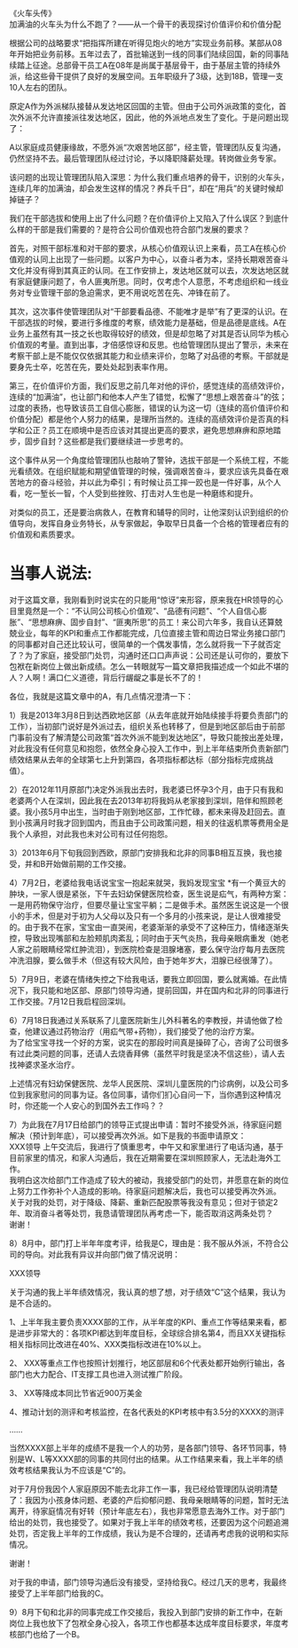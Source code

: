 《火车头传》   
加满油的火车头为什么不跑了？——从一个骨干的表现探讨价值评价和价值分配  

根据公司的战略要求“把指挥所建在听得见炮火的地方”实现业务前移。某部从08年开始把业务前移。五年过去了，首批输送到一线的同事们陆续回国，新的同事陆续踏上征途。总部骨干员工A在08年是尚属于基层骨干，由于基层主管的持续外派，给这些骨干提供了良好的发展空间。五年职级升了3级，达到18B，管理一支10人左右的团队。  

原定A作为外派梯队接替从发达地区回国的主管。但由于公司外派政策的变化，首次外派不允许直接派往发达地区，因此，他的外派地点发生了变化。于是问题出现了：  

A以家庭成员健康缘故，不愿外派“次艰苦地区部”，经主管，管理团队反复沟通，仍然坚持不去。最后管理团队经过讨论，予以降职降薪处理。转岗做业务专家。  

该问题的出现让管理团队陷入深思：为什么我们重点培养的骨干，识别的火车头，连续几年的加满油，却会发生这样的情况？养兵千日”，却在“用兵”的关键时候却掉链子？  

我们在干部选拔和使用上出了什么问题？在价值评价上又陷入了什么误区？到底什么样的干部是我们需要的？是符合公司价值观也符合部门发展的要求？  

首先，对照干部标准和对干部的要求，从核心价值观认识上来看，员工A在核心价值观的认同上出现了一些问题。以客户为中心，以奋斗者为本，坚持长期艰苦奋斗文化并没有得到其真正的认同。在工作安排上，发达地区就可以去，次发达地区就有家庭健康问题了，令人匪夷所思。同时，仅考虑个人意愿，不考虑组织和一线业务对专业管理干部的急迫需求，更不用说吃苦在先、冲锋在前了。  

其次，这次事件使管理团队对“干部要看品德、不能唯才是举”有了更深的认识。在干部选拔的时候，要进行多维度的考察，绩效能力是基础，但是品德是底线。A在业务上虽然有其一技之长也取得较好的绩效，但是却忽略了对其是否认同华为核心价值观的考量。直到出事，才倍感惊讶和反思。也给管理团队提出了警示，未来在考察干部上是不能仅仅依据其能力和业绩来评价，忽略了对品德的考察。干部就是要身先士卒，吃苦在先，要处处起到表率作用。  

第三，在价值评价方面，我们反思之前几年对他的评价，感觉连续的高绩效评价，连续的“加满油”，也让部门和他本人产生了错觉，松懈了“思想上艰苦奋斗”的弦；过度的表扬，也导致该员工自信心膨胀，错误的认为这一切（连续的高价值评价和价值分配）都是他个人努力的结果，是理所当然的。连续的高绩效评价是否真的科学和公正？员工在顺境中是否应该对其提出更高的要求，避免思想麻痹和原地踏步，固步自封？这些都是我们要继续进一步思考的。  

这个事件从另一个角度给管理团队也敲响了警钟，选拔干部是一个系统工程，不能光看绩效。在组织赋能和期望值管理的时候，强调艰苦奋斗，要求应该先具备在艰苦地方的奋斗经验，并以此为牵引；有时候让员工摔一跤也是一件好事，从个人看，吃一堑长一智，个人受到些挫败、打击对人生也是一种磨练和提升。  

对类似的员工，还是要治病救人，在教育和辅导的同时，让他深刻认识到组织的价值导向，发挥自身业务特长，从专家做起，争取早日具备一个合格的管理者应有的价值观和素质要求。  


当事人说法:  
==================  
对于这篇文章，我刚看到时说实在的只能用“惊讶”来形容，原来我在HR领导的心目里竟然是一个：“不认同公司核心价值观”、“品德有问题”、“个人自信心膨胀”、“思想麻痹、固步自封”、“匪夷所思”的员工！来公司六年多，我自认还算兢兢业业，每年的KPI和重点工作都能完成，几位直接主管和周边日常业务接口部门的同事都对自己还比较认可，很简单的一个偶发事情，怎么就将我一下子就否定了？为了家庭，接受部门处罚，沟通时还口口声声说：公司还是认可你的，要放下包袱在新岗位上做出新成绩。怎么一转眼就写一篇文章把我描述成一个如此不堪的人？人啊！满口仁义道德，背后行龌龊之事是长不了的！  

各位，我就是这篇文章中的A，有几点情况澄清一下：  

1）我是2013年3月8日到达西欧地区部（从去年底就开始陆续接手将要负责部门的工作），当初部门说好是外派过去，组织关系也转移了，但是到地区部后由于前部门事前没有了解清楚公司政策“首次外派不能到发达地区”，导致只能按出差处理，对此我没有任何意见和抱怨，依然全身心投入工作中，到上半年结束所负责新部门绩效结果从去年的全球第七上升到第四，各项指标都达标（部分指标完成挑战值）。  

2）在2012年11月原部门决定外派我出去时，我老婆已怀孕3个月，由于只有我和老婆两个人在深圳，因此我在去2013年初将我妈从老家接到深圳，陪伴和照顾老婆。我小孩5月中出生，当时由于刚到地区部，工作忙碌，都未来得及赶回去。直到小孩满月时我才回到国内，而且由于公司政策问题，相关的往返机票等费用全是我个人承担，对此我也未对公司有过任何抱怨。  

3）2013年6月下旬我回到西欧，原部门安排我和北非的同事B相互互换，我也接受，并和B开始做前期的工作交接。  

4）7月2日，老婆给我电话说宝宝一抱起来就哭，我妈发现宝宝 *有一个黄豆大的肿块，一家人很是紧张，下午去妇幼保健医院检查，医生说是疝气，有两种方案：一是用药物保守治疗，但要尽量让宝宝平躺；二是做手术。虽然医生说这是一个很小的手术，但是对于初为人父母以及只有一个多月的小孩来说，是让人很难接受的。由于我不在家，宝宝由一直哭闹，老婆渐渐的承受不了这种压力，情绪逐渐失控，导致出现嘴部和左脸颊肌肉紊乱；同时由于天气炎热，我母亲眼病重发（她老人家之前眼睛经常红肿流泪），到医院检查是泪腺堵塞，要么保守治疗每月去医院冲洗泪腺，要么做手术（但这有较大风险，由于她年岁大，泪腺已经很薄了）。  

5）7月9日，老婆在情绪失控之下给我电话，要我立即回国，要么就离婚。在此情况下，我只能和地区部、原部门领导沟通，提前回国，并在国内和北非的同事进行工作交接。7月12日我启程回深圳。  

6）7月18日我通过关系联系了儿童医院新生儿外科著名的李教授，并请他做了检查，他建议通过药物治疗（用疝气带+药物），我们接受了他的治疗方案。  
为了给宝宝寻找一个好的方案，说实在的那段时间真是操碎了心，咨询了公司很多有过此类问题的同事，还请人去烧香拜佛（虽然平时我是坚决不信这些），请人去找神婆求圣水治疗。  

上述情况有妇幼保健医院、龙华人民医院、深圳儿童医院的门诊病例，以及公司多位到我家慰问的同事为证。各位同事，请你们扪心自问一下，当你遇到这种情况时，你还能一个人安心的到国外去工作吗？？  

7）为此我在7月17日给部门的领导正式提出申请：暂时不接受外派，待家庭问题解决（预计到年底），可以接受再次外派。如下是我的书面申请原文：  
XXX领导
上午交流后，我进行了慎重思考，中午又和家里进行了电话沟通，基于目前家里的情况，和家人沟通后，我在近期需要在深圳照顾家人，无法赴海外工作。  
我明白这次给部门工作造成了较大的被动，我接受部门的处罚，并愿意在新的岗位上努力工作弥补个人造成的影响。待家庭问题解决后，我也可以接受再次外派。  
关于对我的处罚，对于降级、降薪、重新匹配股票等我没有意见；但对于锁定2年、取消奋斗者等处罚，我恳请管理团队再考虑一下，能否取消这两条处罚？  
谢谢！  

8）8月中，部门打上半年年度考评，给我是C，理由是：我不服从外派，不符合公司的导向。对此我有异议并向部门做了情况说明：  

XXX领导  

关于沟通的我上半年绩效情况，我认真的想了想，对于绩效“C”这个结果，我认为是不合适的。  

1、上半年我主要负责XXXX部的工作，从半年度的KPI、重点工作等结果来看，都是进步非常大的：各项KPI都达到年度目标，全球综合排名第4，而且XX关键指标相关指标同比改进在40%、XXX类指标改进在10%以上。  

2、 XXX等重点工作也按照计划推行，地区部层和6个代表处都开始例行输出，各部门也大力配合、IT支撑工具也进入测试推广阶段。  

3、 XX等降成本同比节省近900万美金  

4、推动计划的测评和考核监控，在各代表处的KPI考核中有3.5分的XXXX的测评  

……  

当然XXXX部上半年的成绩不是我一个人的功劳，是各部门领导、各环节同事，特别是W、L等XXXX部的同事的共同付出的结果。从工作结果来看，我上半年的绩效考核结果我认为不应该是“C”的。  

对于7月份我因个人家庭原因不能去北非工作一事，我已经给管理团队说明清楚了：我因为小孩身体问题、老婆的产后抑郁问题、我母亲眼睛等的问题，暂时无法离开，待家庭情况有好转（预计年底左右），我也非常愿意去海外工作。对于部门给出的处罚，我也接受了。如果对于我上半年的绩效考核，还要因为这个问题追溯处罚，否定我上半年的工作成绩，我认为是不合理的，还请再考虑我的说明和实际情况。  

谢谢！  

对于我的申请，部门领导沟通后没有接受，坚持给我C。经过几天的思考，我最终接受了上半年部门给我的C。  

9）8月下旬和北非的同事完成工作交接后，我投入到部门安排的新工作中，在新岗位上我也放下了包袱全身心投入，各项工作也都基本达成年度目标要求，年度考核部门也给了一个B。  

